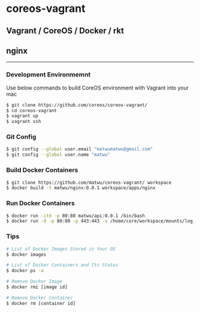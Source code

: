 # coreos-vagrant
## Vagrant / CoreOS / Docker / rkt
## nginx

---

### Development Environmemnt
Use below commands to build CoreOS environment with Vagrant into your mac

```bash
$ git clone https://github.com/coreos/coreos-vagrant/
$ cd coreos-vagrant
$ vagrant up
$ vagrant ssh
```

### Git Config

```bash
$ git config --global user.email "matwumatwu@gmail.com"
$ git config --global user.name "matwu"
```

### Build Docker Containers

```bash
$ git clone https://github.com/matwu/coreos-vagrant/ workspace
$ docker build -t matwu/nginx:0.0.1 workspace/apps/nginx
```

### Run Docker Containers

```bash
$ docker run -itd -p 80:80 matwu/api:0.0.1 /bin/bash
$ docker run -d -p 80:80 -p 443:443 -v /home/core/workspace/mounts/log_nginx:/var/log/nginx -v /home/core/workspace/mounts/html:/var/www/html matwu/nginx:0.0.1 nginx
```

### Tips

```bash
# List of Docker Images Stored in Your OS
$ docker images

# List of Docker Containers and Its Status
$ docker ps -a

# Remove Docker Image
$ docker rmi [image id]

# Remove Docker Container
$ docker rm [container id]
```

